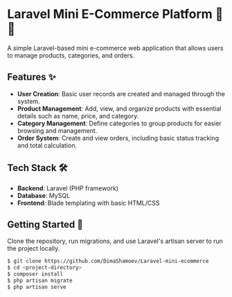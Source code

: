 # Laravel Mini E-Commerce Platform 🐘🛒

A simple Laravel-based mini e-commerce web application that allows users to manage products, categories, and orders.

## Features ✨️

- **User Creation**: Basic user records are created and managed through the system.
- **Product Management**: Add, view, and organize products with essential details such as name, price, and category.
- **Category Management**: Define categories to group products for easier browsing and management.
- **Order System**: Create and view orders, including basic status tracking and total calculation.

## Tech Stack 🛠

- **Backend**: Laravel (PHP framework)
- **Database**: MySQL
- **Frontend**: Blade templating with basic HTML/CSS

## Getting Started 🚀

Clone the repository, run migrations, and use Laravel's artisan server to run the project locally.

```bash
$ git clone https://github.com/DimaShamoev/Laravel-mini-ecommerce
$ cd <project-directory>
$ composer install
$ php artisan migrate
$ php artisan serve
```